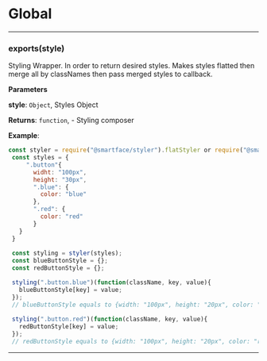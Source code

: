 # Global





* * *

### exports(style) 

Styling Wrapper. In order to return desired styles. Makes styles flatted then merge all by classNames then pass merged styles to callback.

**Parameters**

**style**: `Object`, Styles Object

**Returns**: `function`, - Styling composer

**Example**:
```js
const styler = require("@smartface/styler").flatStyler or require("@smartface/styler/lib/flatStyler");
 const styles = {
     ".button"{
       widht: "100px",
       height: "30px",
       ".blue": {
         color: "blue"
       },
       ".red": {
         color: "red"
       }
   }
 }
 
 const styling = styler(styles);
 const blueButtonStyle = {};
 const redButtonStyle = {};

 styling(".button.blue")(function(className, key, value){
   blueButtonStyle[key] = value;
 }); 
 // blueButtonStyle equals to {width: "100px", height: "20px", color: "blue"}
 
 styling(".button.red")(function(className, key, value){
   redButtonStyle[key] = value;
 });
 // redButtonStyle equals to {width: "100px", height: "20px", color: "red"}
```



* * *










